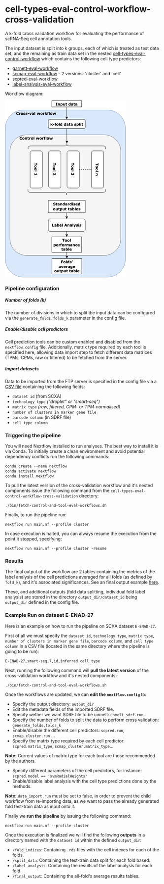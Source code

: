 # cell-types-eval-control-workflow-cross-validation


A k-fold cross validation workflow for evaluating the performance of scRNA-Seq cell annotation tools. 

The input dataset is split into k groups, each of which is treated as test data set, and the remaining as train data set in the nested 
[cell-types-eval-control-workflow](https://github.com/ebi-gene-expression-group/cell-types-eval-control-workflow-cross-validation/tree/feature/integrate_celltypes_workflow) which contains the following cell type predictors: 
* [garnett-eval-workflow](https://github.com/ebi-gene-expression-group/garnett-eval-workflow)
* [scmap-eval-workflow](https://github.com/ebi-gene-expression-group/scmap-eval-workflow) - 2 versions: 'cluster' and 'cell'
* [scpred-eval-workflow](https://github.com/ebi-gene-expression-group/scpred-eval-workflow)
* [label-analysis-eval-workflow](https://github.com/ebi-gene-expression-group/label-analysis-eval-workflow)

Workflow diagram:

![](https://github.com/ebi-gene-expression-group/cell-types-eval-control-workflow-cross-validation/blob/develop/cross-validation-pipeline.png)

### Pipeline configuration

##### Number of folds (k) 
The number of divisions in which to split the input data can be configured via the `generate_folds.folds_k` parameter in the config file.

##### Enable/disable cell predictors
Cell prediction tools can be custom enabled and disabled from the `nextflow.config` file. Additionally, matrix type required by each tool is specified here, allowing data import step to fetch different data matrices (TPMs, CPMs, raw or filtered) to be fetched from the server. 

##### Import datasets
Data to be imported from the FTP server is specified in the config file via a [CSV file](https://github.com/ebi-gene-expression-group/cell-types-eval-control-workflow-cross-validation/blob/develop/datasets.txt) containing the following fields: 
* `dataset id` (from SCXA)
* `technology type` _("droplet" or "smart-seq")_
* `matrix type` _(raw, filtered, CPM- or TPM-normalised)_
* `number of clusters in marker gene file` 
* `barcode column` (in SDRF file) 
* `cell type column` 

### Triggering the pipeline
You will need Nextflow installed to run analyses. The best way to install it is via Conda. 
To initially create a clean environment and avoid potential dependency conflicts run the following commands:

```
conda create --name nextflow
conda activate nextflow
conda install nextflow
```

To pull the latest version of the cross-validation workflow and it's nested components issue the following command from the `cell-types-eval-control-workflow-cross-validation` directory:
```
./bin/fetch-control-and-tool-eval-workflows.sh
```
Finally, to run the pipeline run: 
```
nextflow run main.nf --profile cluster
```
In case execution is halted, you can always resume the execution from the point it stopped, specifying: 
```
nextflow run main.nf --profile cluster -resume
```

### Results

The final output of the workflow are 2 tables containing the metrics of the label analysis of the cell predictions averaged for all folds (as defined by `fold_k`), and it's associated significances. See an final output example [here](https://github.com/ebi-gene-expression-group/cell-types-eval-control-workflow-cross-validation/tree/master/example_output).

These, and additional outputs (fold data splitting, individual fold label analysis) are stored in the directory `output_dir/dataset_id` being `output_dir` defined in the config file. 


### Example Run on dataset E-ENAD-27
Here is an example on how to run the pipeline on SCXA dataset `E-ENAD-27`. 

First of all we must specify the `dataset id`, `technology type`, `matrix type`, `number of clusters in marker gene file`, `barcode column`, and `cell type column` in a CSV file (located in the same directory where the pipeline is going to be run): 
```
E-ENAD-27,smart-seq,7,id,inferred.cell.type
```

Next, running the following command will **pull the latest version** of the cross-validation workflow and it's nested components:
```
./bin/fetch-control-and-tool-eval-workflows.sh
```

Once the workflows are updated, we can **edit the `nextflow.config`** to: 
- Specify the output directory: `output_dir`
- Edit the metadata fields of the imported SDRF file.
- Specify wether we want SDRF file to be unmelt: `unmelt_sdrf.run`.
- Specify the number of folds to split the data to perform cross validation: `generate_folds.folds_k`
- Enable/disable the different cell predictors: `scpred.run`, `scmap_cluster.run` ...
- Specify the matrix type required by each cell predictor: `scpred.matrix_type`,  `scmap_cluster.matrix_type`...

**Note:** Current values of matrix type for each tool are those recommended by the authors.
- Specify different parameters of the cell predictors, for instance: `scpred.model == 'svmRadialWeights'`
- Enable/disable label analysis with the cell type predictions done by the methods.

**Note:** `data_import.run` must be set to false, in order to prevent the child workflow from re-importing data, as we want to pass the already generated fold test-train data as input onto it.

Finally we **run the pipeline** by issuing the following command: 
```
nextflow run main.nf --profile cluster
```

Once the execution is finalized we will find the following **outputs** in a directory named with the `dataset id` within the defined `output_dir`: 
- `/fold_indices`: Containing `.rds` files with the cell indexes for each of the folds.
- `/split_data`: Containing the test-train data split for each fold based. 
- `/label_analysis`: Containing the results of the label analysis for each fold. 
- `/final_output`: Containing the all-fold's average results tables.

